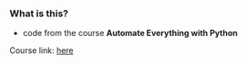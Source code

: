 ### What is this?

- code from the course **Automate Everything with Python**

Course link: [here](https://www.udemy.com/course/automate-everything-with-python/)
